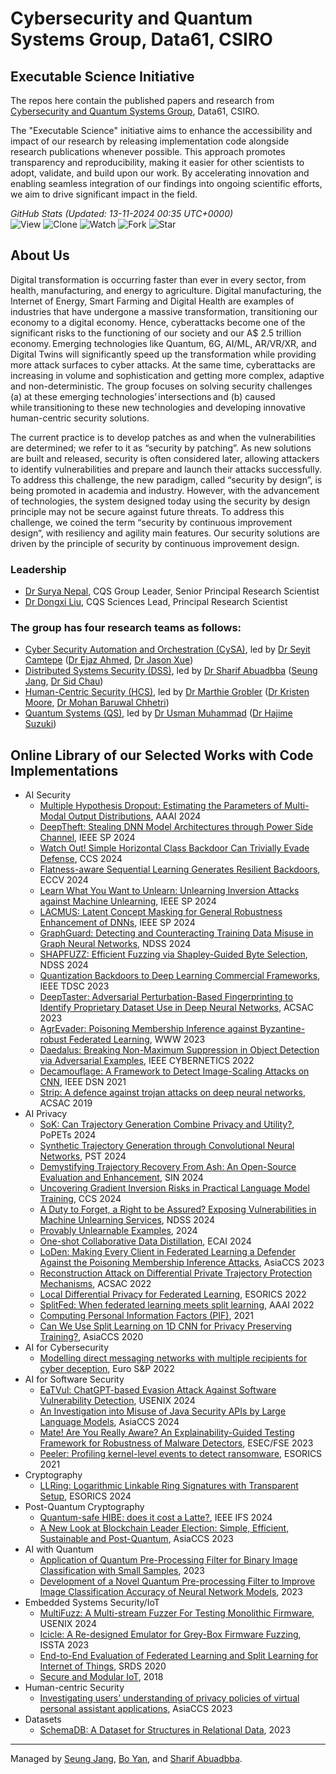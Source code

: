 # Cybersecurity and Quantum Systems Group, Data61, CSIRO  
## Executable Science Initiative 
The repos here contain the published papers and research from [Cybersecurity and Quantum Systems Group](https://research.csiro.au/cybersecurity-quantum-systems/), Data61, CSIRO.  

The "Executable Science" initiative aims to enhance the accessibility and impact of our research by releasing implementation code alongside research publications whenever possible. This approach promotes transparency and reproducibility, making it easier for other scientists to adopt, validate, and build upon our work. By accelerating innovation and enabling seamless integration of our findings into ongoing scientific efforts, we aim to drive significant impact in the field.


<!-- STATS-START -->
*GitHub Stats (Updated: 13-11-2024 00:35 UTC+0000)*  
![View](https://img.shields.io/badge/View-334-lightgreen) ![Clone](https://img.shields.io/badge/Clone-179-royalblue) ![Watch](https://img.shields.io/badge/Watch-559-blue) ![Fork](https://img.shields.io/badge/Fork-127-orange) ![Star](https://img.shields.io/badge/Star-559-yellow)  
<!-- STATS-END -->

























































## About Us
Digital transformation is occurring faster than ever in every sector, from health, manufacturing, and energy to agriculture. Digital manufacturing, the Internet of Energy, Smart Farming and Digital Health are examples of industries that have undergone a massive transformation, transitioning our economy to a digital economy. Hence, cyberattacks become one of the significant risks to the functioning of our society and our A$ 2.5 trillion economy. Emerging technologies like Quantum, 6G, AI/ML, AR/VR/XR, and Digital Twins will significantly speed up the transformation while providing more attack surfaces to cyber attacks. At the same time, cyberattacks are increasing in volume and sophistication and getting more complex, adaptive and non-deterministic. The group focuses on solving security challenges (a) at these emerging technologies’ intersections and (b) caused while transitioning to these new technologies and developing innovative human-centric security solutions.  

The current practice is to develop patches as and when the vulnerabilities are determined; we refer to it as “security by patching”. As new solutions are built and released, security is often considered later, allowing attackers to identify vulnerabilities and prepare and launch their attacks successfully. To address this challenge, the new paradigm, called “security by design”, is being promoted in academia and industry. However, with the advancement of technologies, the system designed today using the security by design principle may not be secure against future threats. To address this challenge, we coined the term “security by continuous improvement design“, with resiliency and agility main features. Our security solutions are driven by the principle of security by continuous improvement design.  

### Leadership
- [Dr Surya Nepal](https://people.csiro.au/N/S/Surya-Nepal), CQS Group Leader, Senior Principal Research Scientist
- [Dr Dongxi Liu](https://people.csiro.au/L/D/Dongxi-Liu), CQS Sciences Lead, Principal Research Scientist

### The group has four research teams as follows:  
- [Cyber Security Automation and Orchestration (CySA)](https://research.csiro.au/cybersecurity-quantum-systems/about/autonomous-and-application-security/), led by [Dr Seyit Camtepe](https://people.csiro.au/C/S/seyit-camtepe) ([Dr Ejaz Ahmed](https://people.csiro.au/a/e/ejaz-ahmed), [Dr Jason Xue](https://people.csiro.au/x/j/jason-xue))
- [Distributed Systems Security (DSS)](https://research.csiro.au/cybersecurity-quantum-systems/about/iot-cloud-security/), led by [Dr Sharif Abuadbba](https://people.csiro.au/a/s/sharif-abuadbba) ([Seung Jang](https://people.csiro.au/j/s/seung-jang), [Dr Sid Chau](https://people.csiro.au/c/s/sid-chau))
- [Human-Centric Security (HCS)](https://research.csiro.au/cybersecurity-quantum-systems/about/human-centric-security/), led by [Dr Marthie Grobler](https://people.csiro.au/g/m/marthie-grobler) ([Dr Kristen Moore](https://people.csiro.au/m/k/kristen-moore), [Dr Mohan Baruwal Chhetri](https://people.csiro.au/b/m/mohan-baruwalchhetri))
- [Quantum Systems (QS)](https://research.csiro.au/cybersecurity-quantum-systems/about/quantum-systems/), led by [Dr Usman Muhammad](https://research.csiro.au/cybersecurity-quantum-systems/people/staff/) ([Dr Hajime Suzuki](https://people.csiro.au/s/h/hajime-suzuki))


## Online Library of our Selected Works with Code Implementations
- AI Security
  - [Multiple Hypothesis Dropout: Estimating the Parameters of Multi-Modal Output Distributions](https://github.com/cqs-data61/multiple-hypothesis-dropout), AAAI 2024
  - [DeepTheft: Stealing DNN Model Architectures through Power Side Channel](https://github.com/cqs-data61/DeepTheft), IEEE SP 2024
  - [Watch Out! Simple Horizontal Class Backdoor Can Trivially Evade Defense](https://github.com/cqs-data61/HCB), CCS 2024
  - [Flatness-aware Sequential Learning Generates Resilient Backdoors](https://github.com/cqs-data61/SBL-resilient-backdoors), ECCV 2024
  - [Learn What You Want to Unlearn: Unlearning Inversion Attacks against Machine Unlearning](https://github.com/cqs-data61/Unlearning-inversion-attacks), IEEE SP 2024
  - [LACMUS: Latent Concept Masking for General Robustness Enhancement of DNNs](https://github.com/cqs-data61/LACMUS), IEEE SP 2024
  - [GraphGuard: Detecting and Counteracting Training Data Misuse in Graph Neural Networks](https://github.com/cqs-data61/GraphGuard-Proactive), NDSS 2024
  - [SHAPFUZZ: Efficient Fuzzing via Shapley-Guided Byte Selection](https://github.com/cqs-data61/ShapFuzz), NDSS 2024
  - [Quantization Backdoors to Deep Learning Commercial Frameworks](https://github.com/cqs-data61/quantization-backdoor), IEEE TDSC 2023
  - [DeepTaster: Adversarial Perturbation-Based Fingerprinting to Identify Proprietary Dataset Use in Deep Neural Networks](https://github.com/cqs-data61/DeepTaster), ACSAC 2023
  - [AgrEvader: Poisoning Membership Inference against Byzantine-robust Federated Learning](https://github.com/cqs-data61/AgrEvader), WWW 2023
  - [Daedalus: Breaking Non-Maximum Suppression in Object Detection via Adversarial Examples](https://github.com/cqs-data61/Daedalus-attack), IEEE CYBERNETICS 2022
  - [Decamouflage: A Framework to Detect Image-Scaling Attacks on CNN](https://github.com/cqs-data61/Decamouflage), IEEE DSN 2021
  - [Strip: A defence against trojan attacks on deep neural networks](https://github.com/cqs-data61/STRIP), ACSAC 2019
- AI Privacy
  - [SoK: Can Trajectory Generation Combine Privacy and Utility?](https://github.com/cqs-data61/SoK-TrajGen), PoPETs 2024
  - [Synthetic Trajectory Generation through Convolutional Neural Networks](https://github.com/cqs-data61/CNN-TRAJGAN), PST 2024
  - [Demystifying Trajectory Recovery From Ash: An Open-Source Evaluation and Enhancement](https://github.com/cqs-data61/Trajectory_Recovery), SIN 2024
  - [Uncovering Gradient Inversion Risks in Practical Language Model Training](https://github.com/cqs-data61/GRAB), CCS 2024
  - [A Duty to Forget, a Right to be Assured? Exposing Vulnerabilities in Machine Unlearning Services](https://github.com/cqs-data61/Over-unlearning), NDSS 2024
  - [Provably Unlearnable Examples](https://github.com/cqs-data61/certified-data-learnability), 2024
  - [One-shot Collaborative Data Distillation](https://github.com/cqs-data61/CollabDM), ECAI 2024
  - [LoDen: Making Every Client in Federated Learning a Defender Against the Poisoning Membership Inference Attacks](https://github.com/cqs-data61/LoDen), AsiaCCS 2023
  - [Reconstruction Attack on Differential Private Trajectory Protection Mechanisms](https://github.com/cqs-data61/RAoPT), ACSAC 2022
  - [Local Differential Privacy for Federated Learning](https://github.com/cqs-data61/LDPFL), ESORICS 2022
  - [SplitFed: When federated learning meets split learning](https://github.com/cqs-data61/SplitFed-When-Federated-Learning-Meets-Split-Learning), AAAI 2022
  - [Computing Personal Information Factors (PIF)](https://github.com/cqs-data61/piflib), 2021
  - [Can We Use Split Learning on 1D CNN for Privacy Preserving Training?](https://github.com/cqs-data61/split-learning-1D), AsiaCCS 2020
- AI for Cybersecurity
  - [Modelling direct messaging networks with multiple recipients for cyber deception](https://github.com/cqs-data61/emailgen), Euro S&P 2022
- AI for Software Security
  - [EaTVul: ChatGPT-based Evasion Attack Against Software Vulnerability Detection](https://github.com/cqs-data61/EatVul-Resources), USENIX 2024
  - [An Investigation into Misuse of Java Security APIs by Large Language Models](https://github.com/cqs-data61/LLM-security-study), AsiaCCS 2024
  - [Mate! Are You Really Aware? An Explainability-Guided Testing Framework for Robustness of Malware Detectors](https://github.com/cqs-data61/AMM), ESEC/FSE 2023
  - [Peeler: Profiling kernel-level events to detect ransomware](https://github.com/cqs-data61/peeler), ESORICS 2021
- Cryptography
  - [LLRing: Logarithmic Linkable Ring Signatures with Transparent Setup](https://github.com/cqs-data61/LLRing), ESORICS 2024
- Post-Quantum Cryptography
  - [Quantum-safe HIBE: does it cost a Latte?](https://github.com/cqs-data61/latte), IEEE IFS 2024
  - [A New Look at Blockchain Leader Election: Simple, Efficient, Sustainable and Post-Quantum](https://github.com/cqs-data61/iVRF), AsiaCCS 2023
- AI with Quantum
  - [Application of Quantum Pre-Processing Filter for Binary Image Classification with Small Samples](https://github.com/cqs-data61/qpf-bic), 2023
  - [Development of a Novel Quantum Pre-processing Filter to Improve Image Classification Accuracy of Neural Network Models](https://github.com/cqs-data61/qpf), 2023
- Embedded Systems Security/IoT
  - [MultiFuzz: A Multi-stream Fuzzer For Testing Monolithic Firmware](https://github.com/cqs-data61/MultiFuzz), USENIX 2024
  - [Icicle: A Re-designed Emulator for Grey-Box Firmware Fuzzing](https://github.com/cqs-data61/icicle), ISSTA 2023
  - [End-to-End Evaluation of Federated Learning and Split Learning for Internet of Things](https://github.com/cqs-data61/Federated-Learning-and-Split-Learning-with-raspberry-pi), SRDS 2020
  - [Secure and Modular IoT](https://github.com/cqs-data61/smit), 2018
- Human-centric Security
  - [Investigating users’ understanding of privacy policies of virtual personal assistant applications](https://github.com/cqs-data61/VPAPPUsability), AsiaCCS 2023
- Datasets
  - [SchemaDB: A Dataset for Structures in Relational Data](https://github.com/cqs-data61/SchemaDB), 2023

---
Managed by [Seung Jang](https://people.csiro.au/J/S/seung-jang), [Bo Yan](https://people.csiro.au/y/b/bo-yan), and [Sharif Abuadbba](https://people.csiro.au/a/s/sharif-abuadbba).
